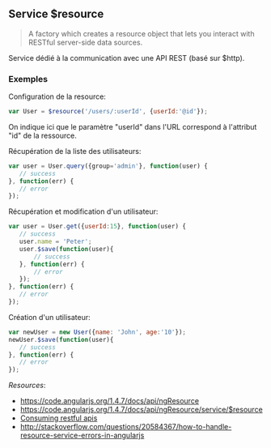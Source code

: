 ## Service $resource

>A factory which creates a resource object that lets you interact with RESTful server-side data sources.

Service dédié à la communication avec une API REST (basé sur $http).

### Exemples

Configuration de la resource:

 ``` js 
var User = $resource('/users/:userId', {userId:'@id'});
 ``` 
 
On indique ici que le paramètre "userId" dans l'URL correspond à l'attribut "id" de la ressource.

Récupération de la liste des utilisateurs:

 ``` js 
var user = User.query({group='admin'}, function(user) {
    // success
}, function(err) {
    // error
});
 ```
Récupération et modification d'un utilisateur:

 ``` js 
var user = User.get({userId:15}, function(user) {
    // success
    user.name = 'Peter';
    user.$save(function(user){
        // success
    }, function(err) {
        // error
    });
}, function(err) {
    // error
});
 ```

Création d'un utilisateur:

 ``` js 
var newUser = new User({name: 'John', age:'10'});
newUser.$save(function(user){
    // success
}, function(err) {
    // error
});
 ```

*Resources*: 

* https://code.angularjs.org/1.4.7/docs/api/ngResource
* https://code.angularjs.org/1.4.7/docs/api/ngResource/service/$resource
* [Consuming restful apis](http://fdietz.github.io/recipes-with-angular-js/consuming-external-services/consuming-restful-apis.html)
* http://stackoverflow.com/questions/20584367/how-to-handle-resource-service-errors-in-angularjs
